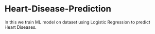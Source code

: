 # Heart-Disease-Prediction
In this we train ML model on dataset using Logistic Regression to predict Heart Diseases.
